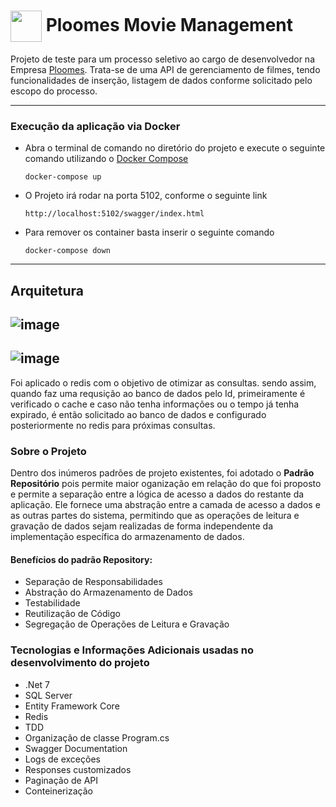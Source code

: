 # <img align="center" height="50" src="https://github.com/guftrindade/PloomesMovieManagement/assets/67704261/6f0759a1-91f7-4298-935e-57575afe3055" /> Ploomes Movie Management

Projeto de teste para um processo seletivo ao cargo de desenvolvedor na Empresa [Ploomes](https://www.ploomes.com/). Trata-se de uma API de gerenciamento de filmes, tendo funcionalidades de inserção, listagem de dados conforme solicitado pelo escopo do processo. 

<hr>

### Execução da aplicação via Docker
- Abra o terminal de comando no diretório do projeto e execute o seguinte comando utilizando o [Docker Compose](https://docs.docker.com/compose/)

    ```
    docker-compose up
    ```

- O Projeto irá rodar na porta 5102, conforme o seguinte link

    ```
    http://localhost:5102/swagger/index.html
    ```

- Para remover os container basta inserir o seguinte comando

    ```
    docker-compose down
    ```
<hr>

## Arquitetura
![image](https://github.com/guftrindade/PloomesMovieManagement/assets/67704261/d1024533-0d5a-4118-a898-2c278781a39d)
---
![image](https://github.com/guftrindade/PloomesMovieManagement/assets/67704261/de8b1865-6b67-469a-974f-110a0559d7f6)
---
Foi aplicado o redis com o objetivo de otimizar as consultas. sendo assim, quando faz uma requsição ao banco de dados pelo Id, primeiramente é verificado o cache e caso não tenha informações ou o tempo já tenha expirado, 
é então solicitado ao banco de dados e configurado posteriormente no redis para próximas consultas.

### Sobre o Projeto
Dentro dos inúmeros padrões de projeto existentes, foi adotado o **Padrão Repositório** pois permite maior oganização em relação do que foi proposto e permite a separação entre a  lógica de acesso a dados do restante da aplicação. Ele fornece uma abstração entre a camada de acesso a dados e as outras partes do sistema, permitindo que as operações de leitura e gravação de dados sejam realizadas de forma independente da implementação específica do armazenamento de dados.

#### Benefícios do padrão Repository:

 - Separação de Responsabilidades
 - Abstração do Armazenamento de Dados
 - Testabilidade
 - Reutilização de Código
 - Segregação de Operações de Leitura e Gravação

### Tecnologias e Informações Adicionais usadas no desenvolvimento do projeto
 - .Net 7
 - SQL Server
 - Entity Framework Core
 - Redis
 - TDD
 - Organização de classe Program.cs
 - Swagger Documentation
 - Logs de exceções
 - Responses customizados
 - Paginação de API
 - Conteinerização
